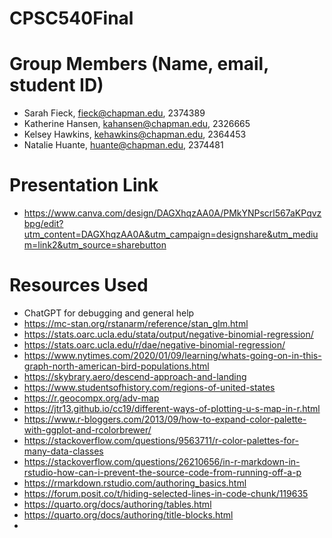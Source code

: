 # CPSC540Final

# Group Members (Name, email, student ID)
* Sarah Fieck, fieck@chapman.edu, 2374389
* Katherine Hansen, kahansen@chapman.edu, 2326665
* Kelsey Hawkins, kehawkins@chapman.edu, 2364453
* Natalie Huante, huante@chapman.edu, 2374481

# Presentation Link
* https://www.canva.com/design/DAGXhqzAA0A/PMkYNPscrl567aKPqvzbpg/edit?utm_content=DAGXhqzAA0A&utm_campaign=designshare&utm_medium=link2&utm_source=sharebutton 

# Resources Used
* ChatGPT for debugging and general help
* https://mc-stan.org/rstanarm/reference/stan_glm.html
* https://stats.oarc.ucla.edu/stata/output/negative-binomial-regression/
* https://stats.oarc.ucla.edu/r/dae/negative-binomial-regression/
* https://www.nytimes.com/2020/01/09/learning/whats-going-on-in-this-graph-north-american-bird-populations.html
* https://skybrary.aero/descend-approach-and-landing
* https://www.studentsofhistory.com/regions-of-united-states
* https://r.geocompx.org/adv-map
* https://jtr13.github.io/cc19/different-ways-of-plotting-u-s-map-in-r.html
* https://www.r-bloggers.com/2013/09/how-to-expand-color-palette-with-ggplot-and-rcolorbrewer/
* https://stackoverflow.com/questions/9563711/r-color-palettes-for-many-data-classes
* https://stackoverflow.com/questions/26210656/in-r-markdown-in-rstudio-how-can-i-prevent-the-source-code-from-running-off-a-p
* https://rmarkdown.rstudio.com/authoring_basics.html
* https://forum.posit.co/t/hiding-selected-lines-in-code-chunk/119635
* https://quarto.org/docs/authoring/tables.html
* https://quarto.org/docs/authoring/title-blocks.html
* 

